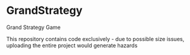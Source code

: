 # GrandStrategy
 Grand Strategy Game

 This repository contains code exclusively - due to possible size issues, uploading the entire project would generate hazards
